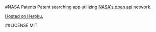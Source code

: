 #NASA Patents
Patent searching app utilizing [NASA's open api](https://api.nasa.gov/index.html) network.

[Hosted on Heroku.](https://nasa-patents.herokuapp.com/)

##LICENSE
MIT